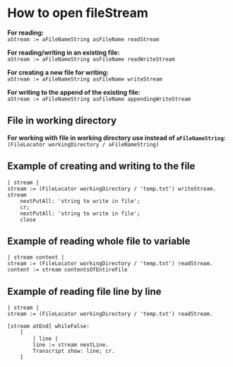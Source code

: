 # How to open fileStream
**For reading:**  
```aStream := aFileNameString asFileName readStream```

**For reading/writing in an existing file:**  
```aStream := aFileNameString asFileName readWriteStream```

**For creating a new file for writing:**  
```aStream := aFileNameString asFileName writeStream```

**For writing to the append of the existing file:**  
```aStream := aFileNameString asFileName appendingWriteStream```
	
## File in working directory
	  
**For working with file in working directory use instead of `aFileNameString`:**  
```(FileLocator workingDirectory / aFileNameString)```
	

## Example of creating and writing to the file
```smalltalk
| stream |
stream := (FileLocator workingDirectory / 'temp.txt') writeStream.
stream
	nextPutAll: 'string to write in file';
	cr;
	nextPutAll: 'string to write in file';
	close
```

## Example of reading whole file to variable
```smalltalk
| stream content |
stream := (FileLocator workingDirectory / 'temp.txt') readStream.
content := stream contentsOfEntireFile
```

## Example of reading file line by line
```smalltalk
| stream |
stream := (FileLocator workingDirectory / 'temp.txt') readStream.

[stream atEnd] whileFalse: 
	[ 
		| line | 
		line := stream nextLine. 
		Transcript show: line; cr.
	]
```
